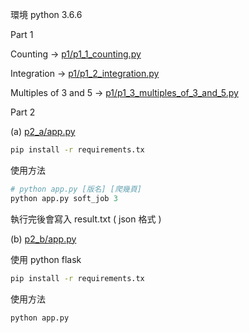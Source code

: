 環境 python 3.6.6

Part 1

Counting -> [p1/p1_1_counting.py](p1_1_counting.py)

Integration -> [p1/p1_2_integration.py](p1_2_integration.py)

Multiples of 3 and 5 -> [p1/p1_3_multiples_of_3_and_5.py](p1_3_multiples_of_3_and_5.py)

Part 2

(a) [p2_a/app.py](p2_a/app.py)

```cmd
pip install -r requirements.tx
```

使用方法

```python
# python app.py [版名] [爬幾頁]
python app.py soft_job 3
```

執行完後會寫入 result.txt ( json 格式 )

(b) [p2_b/app.py](p2_b/app.py)

使用 python flask

```cmd
pip install -r requirements.tx
```

使用方法

```python
python app.py
```

